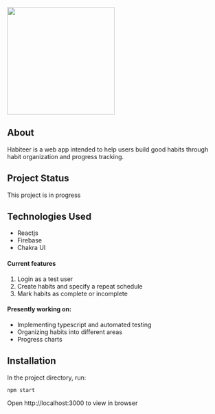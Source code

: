 <img width="250" src="https://user-images.githubusercontent.com/73000930/222848320-993ebde7-67ef-4e5a-9cea-f9b4dba03f9b.png">

## About

Habiteer is a web app intended to help users build good habits through habit organization and progress tracking.

## Project Status

This project is in progress

## Technologies Used

-   Reactjs
-   Firebase
-   Chakra UI

#### Current features

1. Login as a test user
2. Create habits and specify a repeat schedule
3. Mark habits as complete or incomplete

#### Presently working on:

-   Implementing typescript and automated testing
-   Organizing habits into different areas
-   Progress charts

## Installation

In the project directory, run:

`npm start`

Open http://localhost:3000 to view in browser
